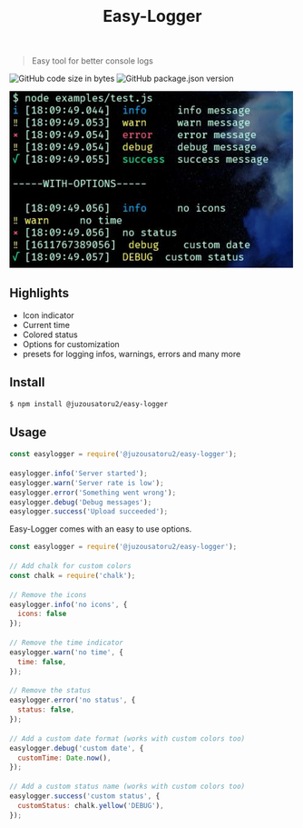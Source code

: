 <h1 align="center">
	<br>
	<br>
	 Easy-Logger
	<br>
	<br>
</h1>

> Easy tool for better console logs

![GitHub code size in bytes](https://img.shields.io/github/languages/code-size/JuzouSatoru2/easy-logger?style=flat-square) ![GitHub package.json version](https://img.shields.io/github/package-json/v/JuzouSatoru2/easy-logger?style=flat-square)

<img src="examples/screenshot.jpg" width="500" />

<br>

## Highlights

- Icon indicator
- Current time
- Colored status
- Options for customization
- presets for logging infos, warnings, errors and many more

## Install

```console
$ npm install @juzousatoru2/easy-logger
```

## Usage

```js
const easylogger = require('@juzousatoru2/easy-logger');

easylogger.info('Server started');
easylogger.warn('Server rate is low');
easylogger.error('Something went wrong');
easylogger.debug('Debug messages');
easylogger.success('Upload succeeded');
```

Easy-Logger comes with an easy to use options.

```js
const easylogger = require('@juzousatoru2/easy-logger');

// Add chalk for custom colors
const chalk = require('chalk');

// Remove the icons
easylogger.info('no icons', { 
  icons: false
});

// Remove the time indicator
easylogger.warn('no time', {
  time: false,
});

// Remove the status
easylogger.error('no status', {
  status: false,
});

// Add a custom date format (works with custom colors too)
easylogger.debug('custom date', {
  customTime: Date.now(),
});

// Add a custom status name (works with custom colors too)
easylogger.success('custom status', {
  customStatus: chalk.yellow('DEBUG'),
});
```
